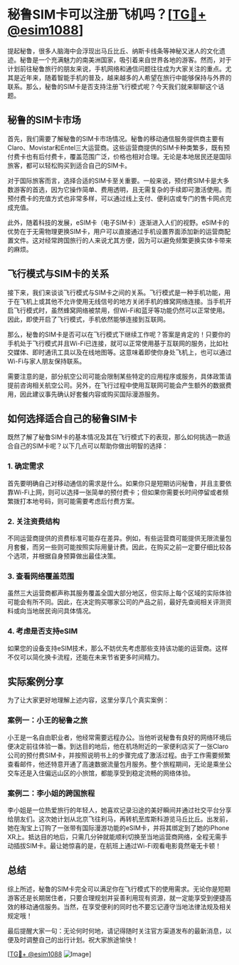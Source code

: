 # 秘鲁SIM卡可以注册飞机吗？[[TG💪+ @esim1088](https://t.me/s/esim1088)]

提起秘鲁，很多人脑海中会浮现出马丘比丘、纳斯卡线条等神秘又迷人的文化遗迹。秘鲁是一个充满魅力的南美洲国家，吸引着来自世界各地的游客。然而，对于计划前往秘鲁旅行的朋友来说，手机网络和通信问题往往成为大家关注的重点。尤其是近年来，随着智能手机的普及，越来越多的人希望在旅行中能够保持与外界的联系。那么，秘鲁的SIM卡是否支持注册飞行模式呢？今天我们就来聊聊这个话题。

## 秘鲁的SIM卡市场

首先，我们需要了解秘鲁的SIM卡市场情况。秘鲁的移动通信服务提供商主要有Claro、Movistar和Entel三大运营商。这些运营商提供的SIM卡种类繁多，既有预付费卡也有后付费卡，覆盖范围广泛，价格也相对合理。无论是本地居民还是国际旅客，都可以轻松购买到适合自己的SIM卡。

对于国际旅客而言，选择合适的SIM卡至关重要。一般来说，预付费SIM卡是大多数游客的首选，因为它操作简单、费用透明，且无需复杂的手续即可激活使用。而预付费卡的充值方式也非常多样，可以通过线上支付、便利店或专门的售卡网点完成充值。

此外，随着科技的发展，eSIM卡（电子SIM卡）逐渐进入人们的视野。eSIM卡的优势在于无需物理更换SIM卡，用户可以直接通过手机设置界面添加新的运营商配置文件。这对经常跨国旅行的人来说尤其方便，因为可以避免频繁更换实体卡带来的麻烦。

## 飞行模式与SIM卡的关系

接下来，我们来谈谈飞行模式与SIM卡之间的关系。飞行模式是一种手机功能，用于在飞机上或其他不允许使用无线信号的地方关闭手机的蜂窝网络连接。当手机开启飞行模式时，虽然蜂窝网络被禁用，但Wi-Fi和蓝牙等功能仍然可以正常使用。因此，即使开启了飞行模式，手机依然能够连接到互联网。

那么，秘鲁的SIM卡是否可以在飞行模式下继续工作呢？答案是肯定的！只要你的手机处于飞行模式并且Wi-Fi已连接，就可以正常使用基于互联网的服务，比如社交媒体、即时通讯工具以及在线地图等。这意味着即使你身处飞机上，也可以通过Wi-Fi与家人朋友保持联系。

需要注意的是，部分航空公司可能会限制某些特定的应用程序或服务，具体政策请提前咨询相关航空公司。另外，在飞行过程中使用互联网可能会产生额外的数据费用，因此建议事先确认好套餐内容或购买国际漫游服务。

## 如何选择适合自己的秘鲁SIM卡

既然了解了秘鲁SIM卡的基本情况及其在飞行模式下的表现，那么如何挑选一款适合自己的SIM卡呢？以下几点可以帮助你做出明智的选择：

### 1. 确定需求
首先要明确自己对移动通信的需求是什么。如果你只是短期访问秘鲁，并且主要依靠Wi-Fi上网，则可以选择一张简单的预付费卡；但如果你需要长时间停留或者频繁拨打本地号码，则可能需要考虑后付费方案。

### 2. 关注资费结构
不同运营商提供的资费标准可能存在差异。例如，有些运营商可能提供无限流量包月套餐，而另一些则可能按照实际用量计费。因此，在购买之前一定要仔细比较各个选项，并根据自身预算做出最佳决策。

### 3. 查看网络覆盖范围
虽然三大运营商都声称其服务覆盖全国大部分地区，但实际上每个区域的实际体验可能会有所不同。因此，在决定购买哪家公司的产品之前，最好先查阅相关评测资料或向当地居民询问具体情况。

### 4. 考虑是否支持eSIM
如果您的设备支持eSIM技术，那么不妨优先考虑那些支持该功能的运营商。这样不仅可以简化换卡流程，还能在未来节省更多时间精力。

## 实际案例分享

为了让大家更好地理解上述内容，这里分享几个真实案例：

### 案例一：小王的秘鲁之旅
小王是一名自由职业者，他经常需要远程办公。当他听说秘鲁有良好的网络环境后便决定前往体验一番。到达目的地后，他在机场附近的一家便利店买了一张Claro公司的预付费SIM卡，并按照说明书上的步骤完成了激活过程。由于工作需要频繁查看邮件，他还特意开通了高速数据流量包月服务。整个旅程期间，无论是乘坐公交车还是入住偏远山区的小旅馆，都能享受到稳定流畅的网络体验。

### 案例二：李小姐的跨国旅程
李小姐是一位热爱旅行的年轻人，她喜欢记录沿途的美好瞬间并通过社交平台分享给朋友们。这次她计划从北京飞往利马，再转机至库斯科游览马丘比丘。出发前，她在淘宝上订购了一张带有国际漫游功能的eSIM卡，并将其绑定到了她的iPhone XR上。抵达目的地后，只需几分钟就能顺利切换至当地运营商网络，全程无需手动插拔SIM卡。最让她惊喜的是，在航班上通过Wi-Fi观看电影竟然毫无卡顿！

## 总结

综上所述，秘鲁的SIM卡完全可以满足你在飞行模式下的使用需求。无论你是短期游客还是长期居住者，只要合理规划并妥善利用现有资源，就一定能享受到便捷高效的移动通信服务。当然，在享受便利的同时也不要忘记遵守当地法律法规及相关规定哦！

最后提醒大家一句：无论何时何地，请记得随时关注官方渠道发布的最新消息，以便及时调整自己的出行计划。祝大家旅途愉快！

[[TG💪+ @esim1088](https://t.me/s/esim1088) ![Image](https://i.postimg.cc/4NQfJmqS/Snipaste-2025-05-13-00-14-12.png)]